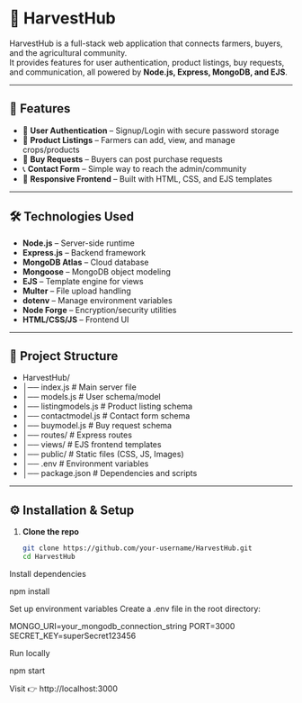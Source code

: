 # 🌾 HarvestHub

HarvestHub is a full-stack web application that connects farmers, buyers, and the agricultural community.  
It provides features for user authentication, product listings, buy requests, and communication, all powered by **Node.js, Express, MongoDB, and EJS**.

---

## 🚀 Features
- 👤 **User Authentication** – Signup/Login with secure password storage  
- 🌾 **Product Listings** – Farmers can add, view, and manage crops/products  
- 🛒 **Buy Requests** – Buyers can post purchase requests  
- 📞 **Contact Form** – Simple way to reach the admin/community  
- 🎨 **Responsive Frontend** – Built with HTML, CSS, and EJS templates  

---

## 🛠️ Technologies Used
- **Node.js** – Server-side runtime  
- **Express.js** – Backend framework  
- **MongoDB Atlas** – Cloud database  
- **Mongoose** – MongoDB object modeling  
- **EJS** – Template engine for views  
- **Multer** – File upload handling  
- **dotenv** – Manage environment variables  
- **Node Forge** – Encryption/security utilities  
- **HTML/CSS/JS** – Frontend UI  

---

## 📂 Project Structure
- HarvestHub/
- │── index.js # Main server file
- │── models.js # User schema/model
- │── listingmodels.js # Product listing schema
- │── contactmodel.js # Contact form schema
- │── buymodel.js # Buy request schema
- │── routes/ # Express routes
- │── views/ # EJS frontend templates
- │── public/ # Static files (CSS, JS, Images)
- │── .env # Environment variables
- │── package.json # Dependencies and scripts


---

## ⚙️ Installation & Setup
1. **Clone the repo**
   ```bash
   git clone https://github.com/your-username/HarvestHub.git
   cd HarvestHub
Install dependencies

npm install


Set up environment variables
Create a .env file in the root directory:

MONGO_URI=your_mongodb_connection_string
PORT=3000
SECRET_KEY=superSecret123456


Run locally

npm start


Visit 👉 http://localhost:3000

